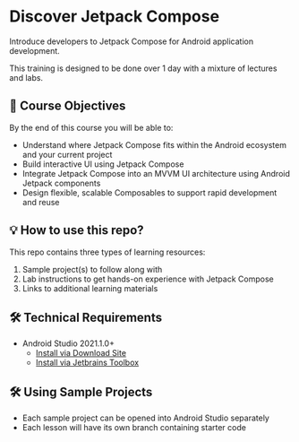 # Discover Jetpack Compose
Introduce developers to Jetpack Compose for Android application development.

This training is designed to be done over 1 day with a mixture of lectures and labs.

## 📝 Course Objectives
By the end of this course you will be able to:
- Understand where Jetpack Compose fits within the Android ecosystem and your current project
- Build interactive UI using Jetpack Compose
- Integrate Jetpack Compose into an MVVM UI architecture using Android Jetpack components
- Design flexible, scalable Composables to support rapid development and reuse


## 💡 How to use this repo?
This repo contains three types of learning resources:
1. Sample project(s) to follow along with
2. Lab instructions to get hands-on experience with Jetpack Compose
3. Links to additional learning materials

## 🛠 Technical Requirements
- Android Studio 2021.1.0+
    - [Install via Download Site](https://developer.android.com/studio)
    - [Install via Jetbrains Toolbox](https://www.jetbrains.com/toolbox-app/)

## 🛠 Using Sample Projects
- Each sample project can be opened into Android Studio separately
- Each lesson will have its own branch containing starter code